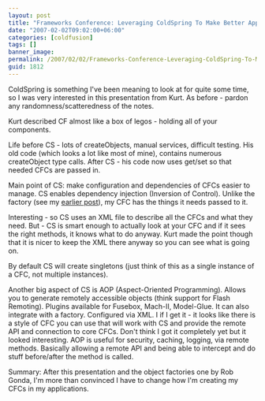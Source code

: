 ```yaml
---
layout: post
title: "Frameworks Conference: Leveraging ColdSpring To Make Better Applications - Kurt Wiersma"
date: "2007-02-02T09:02:00+06:00"
categories: [coldfusion]
tags: []
banner_image: 
permalink: /2007/02/02/Frameworks-Conference-Leveraging-ColdSpring-To-Make-Better-Applications-Kurt-Wiersma
guid: 1812
---
```


ColdSpring is something I've been meaning to look at for quite some time, so I was very interested in this presentation from Kurt. As before - pardon any randomness/scatteredness of the notes.

Kurt described CF almost like a box of legos - holding all of your components. 

Life before CS - lots of createObjects, manual services, difficult testing.  His old code (which looks a lot like most of mine), contains numerous createObject type calls. After CS - his code now uses get/set so that needed CFCs are passed in.

Main point of CS: make configuration and dependencies of CFCs easier to manage. CS enables dependency injection (Inversion of Control). Unlike the factory (see my <a href="http://ray.camdenfamily.com/index.cfm/2007/2/2/Frameworks-Conference-Intro-to-Object-Factories--Rob-Gonda">earlier post</a>), my CFC has the things it needs passed to it.

Interesting - so CS uses an XML file to describe all the CFCs and what they need. But - CS is smart enough to actually look at your CFC and if it sees the right methods, it knows what to do anyway. Kurt made the point though that it is nicer to keep the XML there anyway so you can see what is going on. 

By default CS will create singletons (just think of this as a single instance of a CFC, not multiple instances). 

Another big aspect of CS is AOP (Aspect-Oriented Programming). Allows you to generate remotely accessible objects (think support for Flash Remoting). Plugins available for Fusebox, Mach-II, Model-Glue. It can also integrate with a factory. Configured via XML. I if I get it - it looks like there is a style of CFC you can use that will work with CS and provide the remote API and connection to core CFCs. Don't think I got it completely yet but it looked interesting. AOP is useful for security, caching, logging, via remote methods. Basically allowing a remote API and being able to intercept and do stuff before/after the method is called. 

Summary: After this presentation and the object factories one by Rob Gonda, I'm more than convinced I have to change how I'm creating my CFCs in my applications.